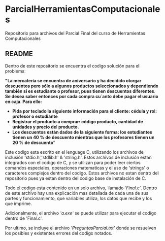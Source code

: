# ParcialHerramientasComputacionales
Repositorio para archivos del Parcial Final del curso de Herramientas Computacionales

## README

Dentro de este repositorio se encuentra el codigo solución para el problema:

**"La mercatería se encuentra de aniversario y ha decidido otorgar descuentos pero sólo a algunos productos seleccionados y dependiendo también si es estudiante o profesor, pues tienen descuentos diferentes. Se desea saber entonces por cada compra cu´anto debe pagar el usuario en
caja. Para ello:**
* **Pida por teclado la siguiente información para el cliente: cédula y rol: profesor o estudiante**
* **Registrar el producto a comprar: código producto, cantidad de unidades y precio del producto.**
* **Los descuentos están dados de la siguiente forma: los estudiantes tienen un 40 % de descuento mientras que los profesores tienen un 20 % de descuento"**

Este codigo esta escrito en el lenguage C, utilizando los archivos de inclusión 'stdio.h','stdlib.h' & 'string.h'. Estos archivos de inclusión estan integrados con el codigo de C, y se utilizan para poder leer ciertos comandos especiales, operaciones matematicas y el uso de 'strings' o caracteres complejos dentro del codigo. Estos archivos no estan dentro del repositorio pues ya estan dentro del codigo base de instalación de C.

Todo el codigo esta contenido en un solo archivo, llamado *'Final.c'*. Dentro de este archivo hay una explicación mas detallada de cada una de sus partes y funcionamiento, que variables utiliza, los datos que recibe y los que imprime.

Adicionalmente, el archivo *'a.exe'* se puede utilizar para ejecutar el codigo dentro de 'Final.c'.

Por ultimo, se incluye el archivo *'PreguntasParcial.txt'* donde se resuelven los posibles y existentes errores del codigo notados.
